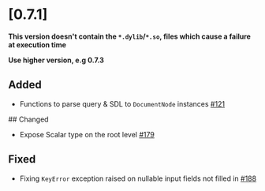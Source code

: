 # [0.7.1]

**This version doesn't contain the `*.dylib`/`*.so`, files which cause a failure at execution time**

**Use higher version, e.g 0.7.3**

## Added
- Functions to parse query & SDL to `DocumentNode` instances [#121](https://github.com/tartiflette/tartiflette/issues/121)

## Changed
- Expose Scalar type on the root level [#179](https://github.com/tartiflette/tartiflette/issues/179)

## Fixed
- Fixing `KeyError` exception raised on nullable input fields not filled in [#188](https://github.com/tartiflette/tartiflette/issues/188)
